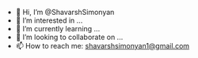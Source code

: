 - 👋 Hi, I’m @ShavarshSimonyan
- 👀 I’m interested in ...
- 🌱 I’m currently learning ...
- 💞️ I’m looking to collaborate on ...
- 📫 How to reach me: shavarshsimonyan1@gmail.com

<!---
ShavarshSimonyan/ShavarshSimonyan is a ✨ special ✨ repository because its `README.md` (this file) appears on your GitHub profile.
You can click the Preview link to take a look at your changes.
--->
